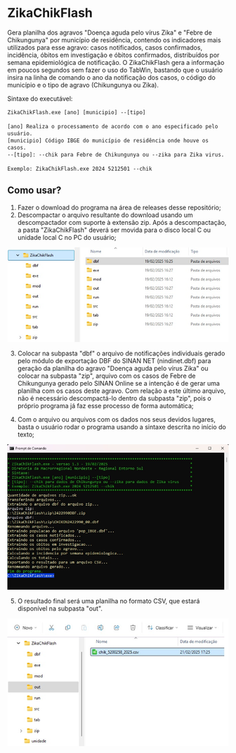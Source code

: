 # ZikaChikFlash

Gera planilha dos agravos "Doença aguda pelo vírus Zika" e "Febre de Chikungunya" por município de residência, contendo os indicadores mais utilizados para esse agravo: casos notificados, casos confirmados, incidência, óbitos em investigação e óbitos confirmados, distribuídos por semana epidemiológica de notificação. O ZikaChikFlash gera a informação em poucos segundos sem fazer o uso do TabWin, bastando que o usuário insira na linha de comando o ano da notificação dos casos, o código do município e o tipo de agravo (Chikungunya ou Zika).

Sintaxe do executável:

~~~
ZikaChikFlash.exe [ano] [municipio] --[tipo]

[ano] Realiza o processamento de acordo com o ano especificado pelo usuário.
[municipio] Código IBGE do município de residência onde houve os casos.
--[tipo]: --chik para Febre de Chikungunya ou --zika para Zika virus.

Exemplo: ZikaChikFlash.exe 2024 5212501 --chik
~~~

## Como usar?  

1. Fazer o download do programa na área de releases desse repositório;
2. Descompactar o arquivo resultante do download usando um descompactador com suporte à extensão zip. Após a descompactação, a pasta "ZikaChikFlash" deverá ser movida para o disco local C ou unidade local C no PC do usuário;

![x](/pic1.jpg)  

3. Colocar na subpasta "dbf" o arquivo de notificações individuais gerado pelo módulo de exportação DBF do SINAN NET (nindinet.dbf) para geração da planilha do agravo "Doença aguda pelo vírus Zika" ou colocar na subpasta "zip", arquivo com os casos de Febre de Chikungunya gerado pelo SINAN Online se a intenção é de gerar uma planilha com os casos deste agravo. Com relação a este último arquivo, não é necessário descompactá-lo dentro da subpasta "zip", pois o próprio programa já faz esse processo de forma automática;  

4. Com o arquivo ou arquivos com os dados nos seus devidos lugares, basta o usuário rodar o programa usando a sintaxe descrita no início do texto;  

![x](/pic2.jpg)  

5. O resultado final será uma planilha no formato CSV, que estará disponível na subpasta "out".

![x](/pic3.jpg)  

